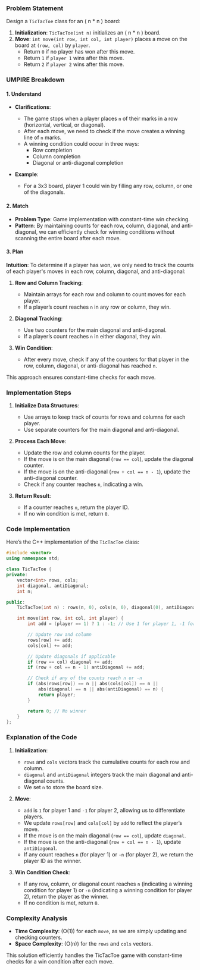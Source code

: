 ### Problem Statement

Design a `TicTacToe` class for an \( n * n \) board:
1. **Initialization**: `TicTacToe(int n)` initializes an \( n * n \) board.
2. **Move**: `int move(int row, int col, int player)` places a move on the board at `(row, col)` by `player`.
   - Return `0` if no player has won after this move.
   - Return `1` if `player 1` wins after this move.
   - Return `2` if `player 2` wins after this move.

### UMPIRE Breakdown

#### **1. Understand**
- **Clarifications**:
  - The game stops when a player places `n` of their marks in a row (horizontal, vertical, or diagonal).
  - After each move, we need to check if the move creates a winning line of `n` marks.
  - A winning condition could occur in three ways:
    - Row completion
    - Column completion
    - Diagonal or anti-diagonal completion

- **Example**:
  - For a 3x3 board, player 1 could win by filling any row, column, or one of the diagonals.
  
#### **2. Match**
- **Problem Type**: Game implementation with constant-time win checking.
- **Pattern**: By maintaining counts for each row, column, diagonal, and anti-diagonal, we can efficiently check for winning conditions without scanning the entire board after each move.

#### **3. Plan**

**Intuition**:
To determine if a player has won, we only need to track the counts of each player's moves in each row, column, diagonal, and anti-diagonal:
1. **Row and Column Tracking**:
   - Maintain arrays for each row and column to count moves for each player.
   - If a player’s count reaches `n` in any row or column, they win.

2. **Diagonal Tracking**:
   - Use two counters for the main diagonal and anti-diagonal.
   - If a player’s count reaches `n` in either diagonal, they win.

3. **Win Condition**:
   - After every move, check if any of the counters for that player in the row, column, diagonal, or anti-diagonal has reached `n`.

This approach ensures constant-time checks for each move.

### Implementation Steps

1. **Initialize Data Structures**:
   - Use arrays to keep track of counts for rows and columns for each player.
   - Use separate counters for the main diagonal and anti-diagonal.

2. **Process Each Move**:
   - Update the row and column counts for the player.
   - If the move is on the main diagonal (`row == col`), update the diagonal counter.
   - If the move is on the anti-diagonal (`row + col == n - 1`), update the anti-diagonal counter.
   - Check if any counter reaches `n`, indicating a win.

3. **Return Result**:
   - If a counter reaches `n`, return the player ID.
   - If no win condition is met, return `0`.

### Code Implementation

Here’s the C++ implementation of the `TicTacToe` class:

```cpp
#include <vector>
using namespace std;

class TicTacToe {
private:
    vector<int> rows, cols;
    int diagonal, antiDiagonal;
    int n;

public:
    TicTacToe(int n) : rows(n, 0), cols(n, 0), diagonal(0), antiDiagonal(0), n(n) {}

    int move(int row, int col, int player) {
        int add = (player == 1) ? 1 : -1; // Use 1 for player 1, -1 for player 2

        // Update row and column
        rows[row] += add;
        cols[col] += add;

        // Update diagonals if applicable
        if (row == col) diagonal += add;
        if (row + col == n - 1) antiDiagonal += add;

        // Check if any of the counts reach n or -n
        if (abs(rows[row]) == n || abs(cols[col]) == n ||
            abs(diagonal) == n || abs(antiDiagonal) == n) {
            return player;
        }

        return 0; // No winner
    }
};
```

### Explanation of the Code

1. **Initialization**:
   - `rows` and `cols` vectors track the cumulative counts for each row and column.
   - `diagonal` and `antiDiagonal` integers track the main diagonal and anti-diagonal counts.
   - We set `n` to store the board size.

2. **Move**:
   - `add` is `1` for player 1 and `-1` for player 2, allowing us to differentiate players.
   - We update `rows[row]` and `cols[col]` by `add` to reflect the player’s move.
   - If the move is on the main diagonal (`row == col`), update `diagonal`.
   - If the move is on the anti-diagonal (`row + col == n - 1`), update `antiDiagonal`.
   - If any count reaches `n` (for player 1) or `-n` (for player 2), we return the player ID as the winner.

3. **Win Condition Check**:
   - If any row, column, or diagonal count reaches `n` (indicating a winning condition for player 1) or `-n` (indicating a winning condition for player 2), return the player as the winner.
   - If no condition is met, return `0`.

### Complexity Analysis

- **Time Complexity**: \(O(1)\) for each `move`, as we are simply updating and checking counters.
- **Space Complexity**: \(O(n)\) for the `rows` and `cols` vectors.

This solution efficiently handles the TicTacToe game with constant-time checks for a win condition after each move.